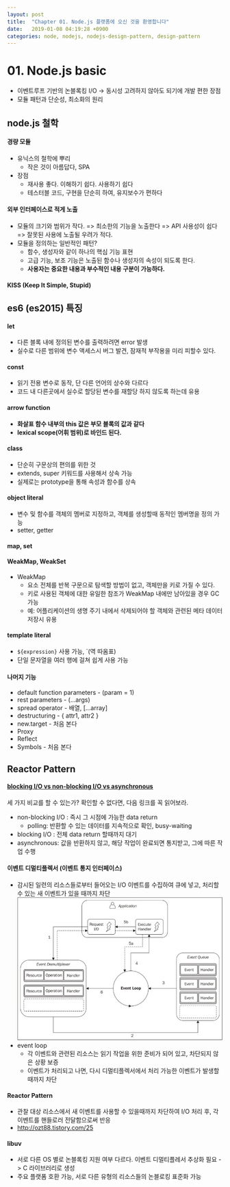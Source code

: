 ```yaml
---
layout: post
title:  "Chapter 01. Node.js 플랫폼에 오신 것을 환영합니다"
date:   2019-01-08 04:19:28 +0900
categories: node, nodejs, nodejs-design-pattern, design-pattern
---
```

# 01. Node.js basic
* 이벤트루프 기반의 논블록킹 I/O -> 동시성 고려하지 않아도 되기에 개발 편한 장점
* 모듈 패턴과 단순성, 최소화의 원리 

## node.js 철학
#### 경량 모듈
* 유닉스의 철학에 뿌리
  - 작은 것이 아름답다, SPA
* 장점
  - 재사용 좋다. 이해하기 쉽다. 사용하기 쉽다
  - 테스터블 코드, 구현을 단순히 하여, 유지보수가 편하다
#### 외부 인터페이스로 적게 노출
* 모듈의 크기와 범위가 작다. => 최소한의 기능을 노출한다 => API 사용성이 쉽다 => 잘못된 사용에 노출될 우려가 적다.
* 모듈을 정의하는 일반적인 패턴?
  - 함수, 생성자와 같이 하나의 핵심 기능 표현
  - 고급 기능, 보조 기능은 노출된 함수나 생성자의 속성이 되도록 한다.
  - **사용자는 중요한 내용과 부수적인 내용 구분이 가능하다.**
#### KISS (Keep It Simple, Stupid)


## es6 (es2015) 특징
#### let
* 다른 블록 내에 정의된 변수를 출력하려면 error 발생
* 실수로 다른 범위에 변수 액세스시 버그 발견, 잠재적 부작용을 미리 피할수 있다.

#### const
* 읽기 전용 변수로 동작, 단 다른 언어의 상수와 다르다
* 코드 내 다른곳에서 실수로 할당된 변수를 재할당 하지 않도록 하는데 유용

#### arrow function
* **화살표 함수 내부의 this 값은 부모 블록의 값과 같다**
* **lexical scope(어휘 범위)로 바인드 된다.**

#### class
* 단순히 구문상의 편의를 위한 것
* extends, super 키워드를 사용해서 상속 가능 
* 실제로는 prototype을 통해 속성과 함수를 상속

#### object literal
* 변수 및 함수를 객체의 멤버로 지정하고, 객체를 생성할때 동적인 멤버명을 정의 가능
* setter, getter

#### map, set
#### WeakMap, WeakSet
* WeakMap
  - 요소 전체를 반복 구문으로 탐색할 방법이 없고, 객체만을 키로 가질 수 있다.
  - 키로 사용된 객체에 대한 유일한 참조가 WeakMap 내에만 남아있을 경우 GC 가능
  - 예: 어플리케이션의 생명 주기 내에서 삭제되어야 할 객체와 관련된 메타 데이터 저장시 유용

#### template literal
* `${expression}` 사용 가능, `(역 따옴표)
* 단일 문자열을 여러 행에 걸쳐 쉽게 사용 가능

#### 나머지 기능
* default function parameters - (param = 1)
* rest parameters - (...args)
* spread operator - 배열, [...array]
* destructuring - { attr1, attr2 }
* new.target - 처음 본다
* Proxy
* Reflect
* Symbols - 처음 본다

## Reactor Pattern
#### [blocking I/O vs non-blocking I/O vs asynchronous](http://asfirstalways.tistory.com/348)
세 가지 비교를 할 수 있는가? 확인할 수 없다면, 다음 링크를 꼭 읽어보라. 
* non-blocking I/O : 즉시 그 시점에 가능한 data return
  - polling: 반환할 수 있는 데이터를 지속적으로 확인, busy-waiting
* blocking I/O : 전체 data return 할때까지 대기
* asynchronous: 값을 반환하지 않고, 해당 작업이 완료되면 통지받고, 그에 따른 작업 수행

#### 이벤트 디멀티플렉서 (이벤트 통지 인터페이스)
* 감시된 일련의 리소스들로부터 들어오는 I/O 이벤트를 수집하여 큐에 넣고, 처리할 수 있는 새 이벤트가 있을 때까지 차단
![event-demultiplexer](https://github.com/wearetuner/node-design-pattern/blob/master/resources/images/node_event_demultiplexer.jpeg)
* event loop
  - 각 이벤트와 관련된 리소스는 읽기 작업을 위한 준비가 되어 있고, 차단되지 않은 상황 보증
  - 이벤트가 처리되고 나면, 다시 디멀티플렉서에서 처리 가능한 이벤트가 발생할때까지 차단

#### Reactor Pattern
* 관찰 대상 리소스에서 새 이벤트를 사용할 수 있을때까지 차단하여 I/O 처리 후, 각 이벤트를 핸들로러 전달함으로써 반응
* http://ozt88.tistory.com/25

#### libuv
* 서로 다른 OS 별로 논블록킹 지원 여부 다르다. 이벤트 디멀티플레서 추상화 필요 -> C 라이브러리로 생성
* 주요 플랫폼 호환 가능, 서로 다른 유형의 리소스들의 논블로킹 표준화 가능
